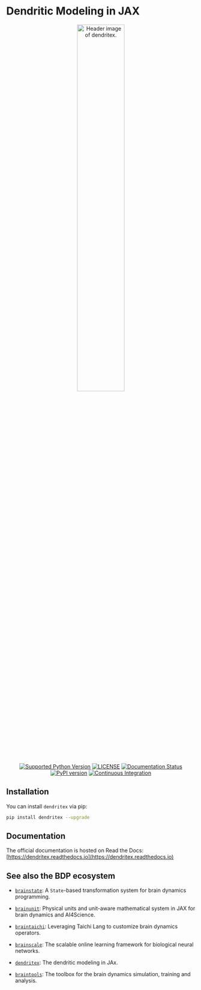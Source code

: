

# Dendritic Modeling in JAX

<p align="center">
  	<img alt="Header image of dendritex." src="https://github.com/chaoming0625/dendritex/blob/main/docs/_static/dendritex.png" width=50%>
</p> 



<p align="center">
	<a href="https://pypi.org/project/dendritex/"><img alt="Supported Python Version" src="https://img.shields.io/pypi/pyversions/dendritex"></a>
	<a href="https://github.com/chaoming0625/dendritex/blob/main/LICENSE"><img alt="LICENSE" src="https://img.shields.io/badge/License-Apache%202.0-blue.svg"></a>
    <a href='https://dendritex.readthedocs.io/en/latest/?badge=latest'>
        <img src='https://readthedocs.org/projects/dendritex/badge/?version=latest' alt='Documentation Status' />
    </a>  	
    <a href="https://badge.fury.io/py/dendritex"><img alt="PyPI version" src="https://badge.fury.io/py/dendritex.svg"></a>
    <a href="https://github.com/chaoming0625/dendritex/actions/workflows/CI.yml"><img alt="Continuous Integration" src="https://github.com/chaoming0625/dendritex/actions/workflows/CI.yml/badge.svg"></a>
</p>


[//]: # ([``dendritex``]&#40;https://github.com/chaoming0625/dendritex&#41; provides physical units and unit-aware mathematical system in JAX for brain dynamics and AI4Science)
    

## Installation

You can install ``dendritex`` via pip:

```bash
pip install dendritex --upgrade
```

## Documentation

The official documentation is hosted on Read the Docs: [https://dendritex.readthedocs.io](https://dendritex.readthedocs.io)



## See also the BDP ecosystem

- [``brainstate``](https://github.com/chaoming0625/brainstate): A ``State``-based transformation system for brain dynamics programming.

- [``brainunit``](https://github.com/chaoming0625/brainunit): Physical units and unit-aware mathematical system in JAX for brain dynamics and AI4Science.

- [``braintaichi``](https://github.com/chaoming0625/braintaichi): Leveraging Taichi Lang to customize brain dynamics operators.

- [``brainscale``](https://github.com/chaoming0625/brainscale): The scalable online learning framework for biological neural networks.

- [``dendritex``](https://github.com/chaoming0625/dendritex): The dendritic modeling in JAx.

- [``braintools``](https://github.com/chaoming0625/braintools): The toolbox for the brain dynamics simulation, training and analysis.

